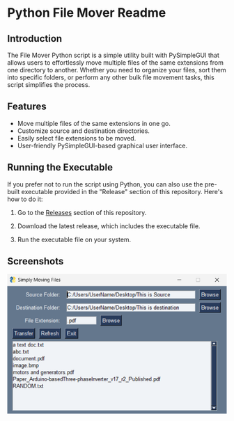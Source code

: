# Python File Mover Readme
## Introduction

The File Mover Python script is a simple utility built with PySimpleGUI that allows users to effortlessly move multiple files of the same extensions from one directory to another. Whether you need to organize your files, sort them into specific folders, or perform any other bulk file movement tasks, this script simplifies the process.

## Features

- Move multiple files of the same extensions in one go.
- Customize source and destination directories.
- Easily select file extensions to be moved.
- User-friendly PySimpleGUI-based graphical user interface.

## Running the Executable

If you prefer not to run the script using Python, you can also use the pre-built executable provided in the "Release" section of this repository. Here's how to do it:

1. Go to the [Releases]([https://github.com/yourusername/file-mover/releases](https://github.com/LibertyKapungu/PySimpleGUI-File-Mover/releases)) section of this repository.

2. Download the latest release, which includes the executable file.

3. Run the executable file on your system.

## Screenshots

![Main Program Screenshot](screenshots/file_mover.png)
